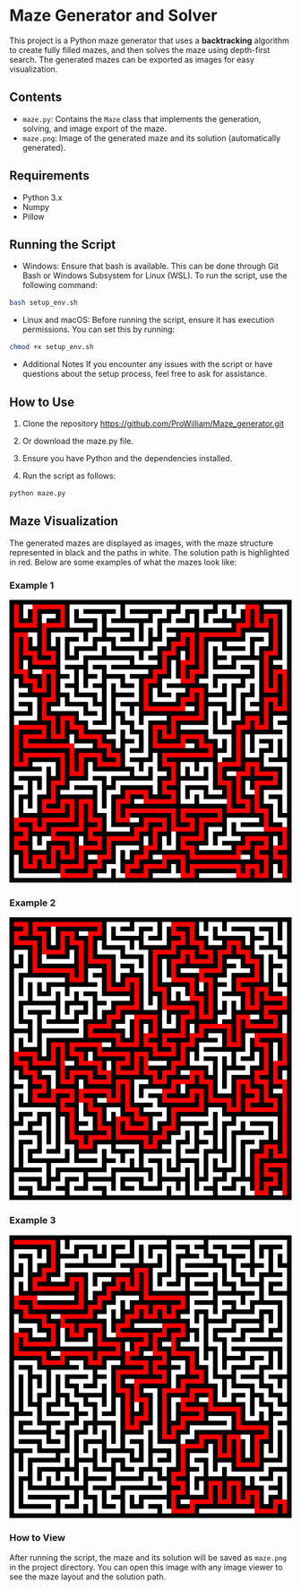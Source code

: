 # Maze Generator and Solver

This project is a Python maze generator that uses a **backtracking** algorithm to create fully filled mazes, and then solves the maze using depth-first search. The generated mazes can be exported as images for easy visualization.

## Contents

- `maze.py`: Contains the `Maze` class that implements the generation, solving, and image export of the maze.
- `maze.png`: Image of the generated maze and its solution (automatically generated).

## Requirements

- Python 3.x
- Numpy
- Pillow


## Running the Script

- Windows:
  Ensure that bash is available. This can be done through Git Bash or Windows Subsystem for Linux (WSL). To run the script, use the following command:

```bash
bash setup_env.sh
```

- Linux and macOS:
  Before running the script, ensure it has execution permissions. You can set this by running:

```bash
chmod +x setup_env.sh
```

- Additional Notes
  If you encounter any issues with the script or have questions about the setup process, feel free to ask for assistance.


## How to Use

1. Clone the repository https://github.com/ProWilliam/Maze_generator.git

2. Or download the maze.py file.

2. Ensure you have Python and the dependencies installed.

3. Run the script as follows:

```bash
python maze.py
```

## Maze Visualization

The generated mazes are displayed as images, with the maze structure represented in black and the paths in white. The solution path is highlighted in red. Below are some examples of what the mazes look like:

### Example 1
![Example Maze 1](https://raw.githubusercontent.com/ProWilliam/Maze_generator/refs/heads/main/maze_1.png)

### Example 2
![Example Maze 2](https://raw.githubusercontent.com/ProWilliam/Maze_generator/refs/heads/main/maze_2.png)

### Example 3
![Example Maze 3](https://raw.githubusercontent.com/ProWilliam/Maze_generator/refs/heads/main/maze_3.png)

### How to View
After running the script, the maze and its solution will be saved as `maze.png` in the project directory. You can open this image with any image viewer to see the maze layout and the solution path.
